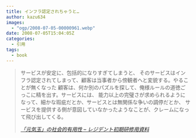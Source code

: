 ```yaml
---
title: インフラ認定されちゃうと…
author: kazu634
images:
  - "ogp/2008-07-05-00000961.webp"
date: 2008-07-05T15:04:05Z
categories:
  - 引用
tags:
  - book
---
```

<div class="section">
<blockquote title="「元気玉」の社会的有用性 - レジデント初期研修用資料" cite="http://medt00lz.s59.xrea.com/wp/archives/77">
<p>
      サービスが安定に、包括的になりすぎてしまうと、 そのサービスはインフラ認定されてしまって、顧客は当事者から傍観者へと変貌する。やることが無くなった 顧客は、何か別のパズルを探して、俺様ルールの道徳ごっこに精を出す。サービスには、 能力以上の完璧さが求められるようになって、細かな瑕疵だとか、サービスとは無関係な争いの調停だとか、 サービスを提供する側が意図していなかったようなことが、クレームになって飛び出してくる。
</p>

<p>
<cite><a href="http://medt00lz.s59.xrea.com/wp/archives/77" onclick="__gaTracker('send', 'event', 'outbound-article', 'http://medt00lz.s59.xrea.com/wp/archives/77', '「元気玉」の社会的有用性 &#8211; レジデント初期研修用資料');" target="_blank">「元気玉」の社会的有用性 &#8211; レジデント初期研修用資料</a></cite>
</p>
</blockquote>
</div>
